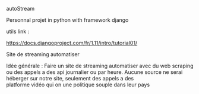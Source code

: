 autoStream

Personnal projet in python with framework django

utils link :

https://docs.djangoproject.com/fr/1.11/intro/tutorial01/

Site de streaming automatiser

	
Idée générale : Faire un site de streaming automatiser avec du web scraping ou des appels
		a des api journalier ou par heure.
		Aucune source ne serai héberger sur notre site, seulement des appels a des 			
		platforme vidéo qui on une politique souple dans leur pays
